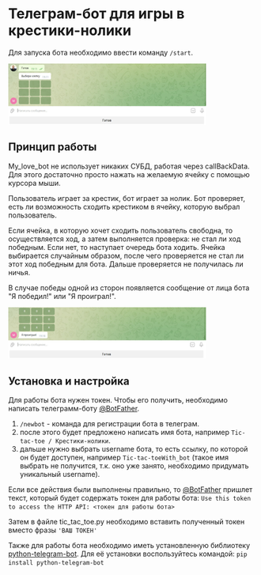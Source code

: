 # Телеграм-бот для игры в крестики-нолики

Для запуска бота необходимо ввести команду `/start`.

<img src="Screens/2022-10-21_191200.jpg" width="400" alt="Начало работы бота">

## Принцип работы

My_love_bot не использует никаких СУБД, работая через callBackData. Для этого достаточно просто нажать на желаемую ячейку с помощью курсора мыши.

Пользователь играет за крестик, бот играет за нолик.
Бот проверяет, есть ли возможность сходить крестиком в ячейку, которую выбрал пользователь.

Если ячейка, в которую хочет сходить пользователь свободна, то осуществляется ход, а затем выполняется проверка: не стал ли ход победным. Если нет, то наступает очередь бота ходить. Ячейка выбирается случайным образом, после чего проверяется не стал ли этот ход победным для бота. Дальше проверяется не получилась ли ничья.

В случае победы одной из сторон появляется сообщение от лица бота "Я победил!" или "Я проиграл!".

<img src="Screens/2022-10-21_191851.jpg" width="400" alt="Окончание игры">

## Установка и настройка

Для работы бота нужен токен. Чтобы его получить, необходимо написать телеграмм-боту [@BotFather](https://t.me/BotFather).
1) `/newbot` - команда для регистрации бота в телеграм.
2) после этого будет предложено написать имя бота, например `Tic-tac-toe / Крестики-нолики`.
3) дальше нужно выбрать username бота, то есть ссылку, по которой он будет доступен, например `Tic-tac-toeWith_bot` (такое имя выбрать не получится, т.к. оно уже занято, необходимо придумать уникальный username).

Если все действия были выполнены правильно, то [@BotFather](https://t.me/BotFather) пришлет текст, который будет содержать токен для работы бота:
`Use this token to access the HTTP API: <токен для работы бота>`

Затем в файле tic_tac_toe.py необходимо вставить полученный токен вместо фразы `'ВАШ ТОКЕН'`

Также для работы бота необходимо иметь установленную библиотеку [python-telegram-bot](https://python-telegram-bot.org/). Для её установки воспользуйтесь командой:
`pip install python-telegram-bot`